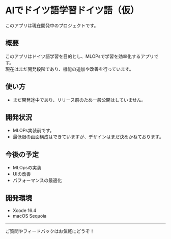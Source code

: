 # AIでドイツ語学習ドイツ語（仮）

このアプリは現在開発中のプロジェクトです。

## 概要
このアプリはドイツ語学習を目的とし、MLOPsで学習を効率化するアプリです。  
現在はまだ開発段階であり、機能の追加や改善を行っています。

## 使い方
- まだ開発途中であり、リリース前のため一般公開はしていません。

## 開発状況
- MLOPs実装前です。
- 最低限の画面構成はできていますが、デザインはまだ決めかねております。


## 今後の予定
- MLOpsの実装
- UIの改善
- パフォーマンスの最適化


## 開発環境
- Xcode 16.4
- macOS Sequoia

---

ご質問やフィードバックはお気軽にどうぞ！

